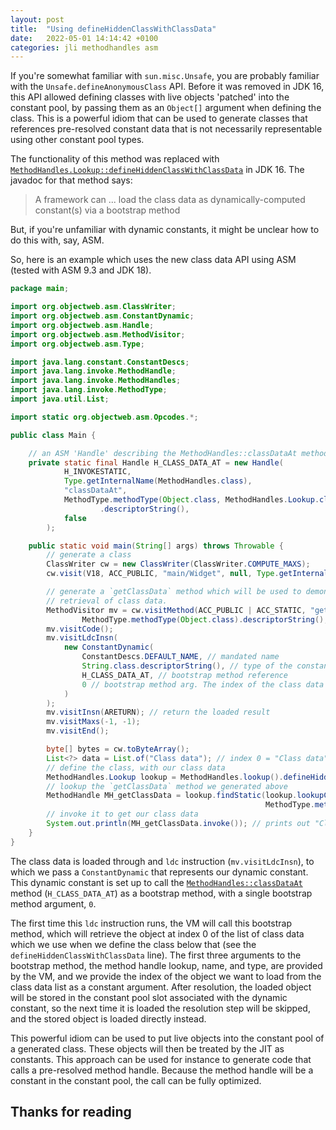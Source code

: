 ```yaml
---
layout: post
title:  "Using defineHiddenClassWithClassData"
date:   2022-05-01 14:14:42 +0100
categories: jli methodhandles asm
---
```


If you're somewhat familiar with `sun.misc.Unsafe`, you are probably familiar with the `Unsafe.defineAnonymousClass` API. Before it was removed in JDK 16, this API allowed defining classes with live objects 'patched' into the constant pool, by passing them as an `Object[]` argument when defining the class. This is a powerful idiom that can be used to generate classes that references pre-resolved constant data that is not necessarily representable using other constant pool types.

The functionality of this method was replaced with [`MethodHandles.Lookup::defineHiddenClassWithClassData`](https://docs.oracle.com/en/java/javase/18/docs/api/java.base/java/lang/invoke/MethodHandles.Lookup.html#defineHiddenClassWithClassData(byte[],java.lang.Object,boolean,java.lang.invoke.MethodHandles.Lookup.ClassOption...)) in JDK 16. The javadoc for that method says:

> A framework can ... load the class data as dynamically-computed constant(s) via a bootstrap method

But, if you're unfamiliar with dynamic constants, it might be unclear how to do this with, say, ASM.

So, here is an example which uses the new class data API using ASM (tested with ASM 9.3 and JDK 18).

```java
package main;

import org.objectweb.asm.ClassWriter;
import org.objectweb.asm.ConstantDynamic;
import org.objectweb.asm.Handle;
import org.objectweb.asm.MethodVisitor;
import org.objectweb.asm.Type;

import java.lang.constant.ConstantDescs;
import java.lang.invoke.MethodHandle;
import java.lang.invoke.MethodHandles;
import java.lang.invoke.MethodType;
import java.util.List;

import static org.objectweb.asm.Opcodes.*;

public class Main {

    // an ASM 'Handle' describing the MethodHandles::classDataAt method
    private static final Handle H_CLASS_DATA_AT = new Handle(
            H_INVOKESTATIC,
            Type.getInternalName(MethodHandles.class),
            "classDataAt",
            MethodType.methodType(Object.class, MethodHandles.Lookup.class, String.class, Class.class, int.class)
                    .descriptorString(),
            false
        );

    public static void main(String[] args) throws Throwable {
        // generate a class
        ClassWriter cw = new ClassWriter(ClassWriter.COMPUTE_MAXS);
        cw.visit(V18, ACC_PUBLIC, "main/Widget", null, Type.getInternalName(Object.class), null);

        // generate a `getClassData` method which will be used to demonstrate the 
        // retrieval of class data.
        MethodVisitor mv = cw.visitMethod(ACC_PUBLIC | ACC_STATIC, "getClassData",
                MethodType.methodType(Object.class).descriptorString(), null, null);
        mv.visitCode();
        mv.visitLdcInsn(
            new ConstantDynamic(
                ConstantDescs.DEFAULT_NAME, // mandated name
                String.class.descriptorString(), // type of the constant
                H_CLASS_DATA_AT, // bootstrap method reference
                0 // bootstrap method arg. The index of the class data object we want to load.
            )
        );
        mv.visitInsn(ARETURN); // return the loaded result
        mv.visitMaxs(-1, -1);
        mv.visitEnd();

        byte[] bytes = cw.toByteArray();
        List<?> data = List.of("Class data"); // index 0 = "Class data". That's what we load above
        // define the class, with our class data
        MethodHandles.Lookup lookup = MethodHandles.lookup().defineHiddenClassWithClassData(bytes, data, true);
        // lookup the `getClassData` method we generated above
        MethodHandle MH_getClassData = lookup.findStatic(lookup.lookupClass(), "getClassData",
                                                         MethodType.methodType(Object.class));
        // invoke it to get our class data
        System.out.println(MH_getClassData.invoke()); // prints out "Class data"
    }
}
```

The class data is loaded through and `ldc` instruction (`mv.visitLdcInsn`), to which we pass a `ConstantDynamic` that represents our dynamic constant. This dynamic constant is set up to call the [`MethodHandles::classDataAt`](https://docs.oracle.com/en/java/javase/18/docs/api/java.base/java/lang/invoke/MethodHandles.html#classDataAt(java.lang.invoke.MethodHandles.Lookup,java.lang.String,java.lang.Class,int)) method (`H_CLASS_DATA_AT`) as a bootstrap method, with a single bootstrap method argument, `0`.

The first time this `ldc` instruction runs, the VM will call this bootstrap method, which will retrieve the object at index 0 of the list of class data which we use when we define the class below that (see the `defineHiddenClassWithClassData` line). The first three arguments to the bootstrap method, the method handle lookup, name, and type, are provided by the VM, and we provide the index of the object we want to load from the class data list as a constant argument. After resolution, the loaded object will be stored in the constant pool slot associated with the dynamic constant, so the next time it is loaded the resolution step will be skipped, and the stored object is loaded directly instead.

This powerful idiom can be used to put live objects into the constant pool of a generated class. These objects will then be treated by the JIT as constants. This approach can be used for instance to generate code that calls a pre-resolved method handle. Because the method handle will be a constant in the constant pool, the call can be fully optimized.

## Thanks for reading